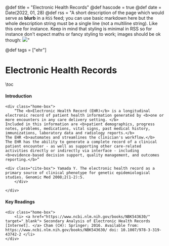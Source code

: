 @def title = "Electronic Health Records"
@def hascode = true
@def date = Date(2022, 01, 28)
@def rss = "A short description of the page which would serve as **blurb** in a `RSS` feed; you can use basic markdown here but the whole description string must be a single line (not a multiline string). Like this one for instance. Keep in mind that styling is minimal in RSS so for instance don't expect maths or fancy styling to work; images should be ok though: ![](https://upload.wikimedia.org/wikipedia/en/3/32/Rick_and_Morty_opening_credits.jpeg)"

@def tags = ["ehr"]

# Electronic Health Records

\toc

#### Introduction

~~~ 
<div class="home-box">
    “The <b>Electronic Health Record (EHR)</b> is a longitudinal electronic record of patient health information generated by <b>one or more encounters in any care delivery setting. </b>
Included in this information are <b>patient demographics, progress notes, problems, medications, vital signs, past medical history, immunizations, laboratory data and radiology reports.</b>
The EHR <b>automates and streamlines the clinician's workflow.</b>
The EHR has the ability to generate a complete record of a clinical patient encounter - as well as supporting other care-related activities directly or indirectly via interface - including <b>evidence-based decision support, quality management, and outcomes reporting.</b>”

<div class="cite-box"> Yamada Y. The electronic health record as a primary source of clinical phenotype for genetic epidemiological studies. Genomic Med 2008;2(1-2):5.
    </div>

</div> 
~~~ 


#### Key Readings

~~~ 
<div class="home-box">
    <li> <a href="https://www.ncbi.nlm.nih.gov/books/NBK543630/" target="_blank"> Secondary Analysis of Electronic Health Records [Internet]. </a> Cham (CH): Springer; 2016. Available from: https://www.ncbi.nlm.nih.gov/books/NBK543630/ doi: 10.1007/978-3-319-43742-2 </li>
</div> 
~~~ 